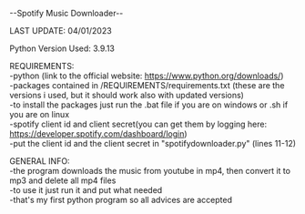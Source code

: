 --Spotify Music Downloader--  
  
LAST UPDATE: 04/01/2023  
  
Python Version Used: 3.9.13  
  
REQUIREMENTS:  
-python (link to the official website: https://www.python.org/downloads/)  
-packages contained in /REQUIREMENTS/requirements.txt (these are the versions i used, but it should work also with updated versions)  
-to install the packages just run the .bat file if you are on windows or .sh if you are on linux    
-spotify client id and client secret(you can get them by logging here: https://developer.spotify.com/dashboard/login)  
-put the client id and the client secret in "spotifydownloader.py" (lines 11-12)  
  
GENERAL INFO:  
-the program downloads the music from youtube in mp4, then convert it to mp3 and delete all mp4 files  
-to use it just run it and put what needed  
-that's my first python program so all advices are accepted  